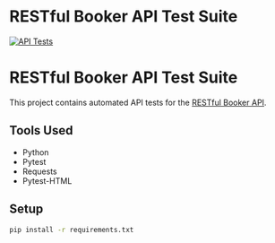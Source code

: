 # RESTful Booker API Test Suite

[![API Tests](https://github.com/Vip-tester-1/restful-booker-api-tests/actions/workflows/python-tests.yml/badge.svg)](https://github.com/Vip-tester-1/restful-booker-api-tests/actions/workflows/python-tests.yml)

# RESTful Booker API Test Suite

This project contains automated API tests for the [RESTful Booker API](https://restful-booker.herokuapp.com/apidoc/index.html).

## Tools Used
- Python
- Pytest
- Requests
- Pytest-HTML

## Setup

```bash
pip install -r requirements.txt

